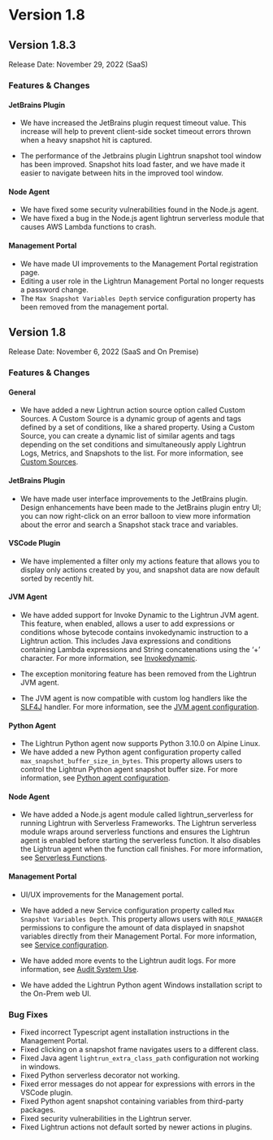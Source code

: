 # Version 1.8

## Version 1.8.3

Release Date: November 29, 2022 (SaaS)

### Features & Changes

#### JetBrains Plugin

- We have increased the JetBrains plugin request timeout value. This increase will help to prevent client-side socket timeout errors thrown when a heavy snapshot hit is captured.

- The performance of the Jetbrains plugin Lightrun snapshot tool window has been improved. Snapshot hits load faster, and we have made it easier to navigate between hits in the improved tool window.

#### Node Agent

- We have fixed some security vulnerabilities found in the Node.js agent.
- We have fixed a bug in the Node.js agent lightrun serverless module that causes  AWS Lambda functions to crash.

#### Management Portal

- We have made UI improvements to the Management Portal registration page.
- Editing a user role in the Lightrun Management Portal no longer requests a password change.
- The `Max Snapshot Variables Depth` service configuration property has been removed from the management portal.


## Version 1.8

Release Date: November 6, 2022 (SaaS and On Premise)

### Features & Changes

#### General

- We have added a new Lightrun action source option called Custom Sources. A Custom Source is a dynamic group of agents and tags defined by a set of conditions, like a shared property. Using a Custom Source, you can create a dynamic list of similar agents and tags depending on the set conditions and simultaneously apply Lightrun Logs, Metrics, and Snapshots to the list. For more information, see [Custom Sources](/actions/custom-sources/).

#### JetBrains Plugin

- We have made user interface improvements to the JetBrains plugin. Design enhancements have been made to the JetBrains plugin entry UI; you can now right-click on an error balloon to view more information about the error and search a Snapshot stack trace and variables.

#### VSCode Plugin

- We have implemented a filter only my actions feature that allows you to display only actions created by you, and snapshot data are now default sorted by recently hit.

#### JVM Agent

- We have added support for Invoke Dynamic to the Lightrun JVM agent. This feature, when enabled, allows a user to add expressions or conditions whose bytecode contains invokedynamic instruction to a Lightrun action. This includes Java expressions and conditions containing Lambda expressions and String concatenations using the ‘+’ character. For more information, see [Invokedynamic](/jvm/agent-configuration/#invokedynamic-support).

- The exception monitoring feature has been removed from the Lightrun JVM agent.
- The JVM agent is now compatible with custom log handlers like the [SLF4J](https://www.slf4j.org/) handler. For more information, see the [JVM agent configuration](/jvm/agent-configuration/#agent-flags).

#### Python Agent

- The Lightrun Python agent now supports Python 3.10.0 on Alpine Linux.
- We have added a new Python agent configuration property called `max_snapshot_buffer_size_in_bytes`. This property allows users to control the Lightrun Python agent snapshot buffer size. For more information, see [Python agent configuration](/python/agent-configuration/).

#### Node Agent

- We have added a Node.js agent module called lightrun_serverless for running Lightrun with Serverless Frameworks. The Lightrun serverless module wraps around serverless functions and ensures the Lightrun agent is enabled before starting the serverless function. It also disables the Lightrun agent when the function call finishes. For more information, see [Serverless Functions](/node/frameworks/serverless).

#### Management Portal

- UI/UX improvements for the Management portal.

- We have added a new Service configuration property called `Max Snapshot Variables Depth`. This property allows users with `ROLE_MANAGER `permissions to configure the amount of data displayed in snapshot variables directly from their Management Portal. For more information, see [Service configuration](/service-configuration/).

- We have added more events to the Lightrun audit logs. For more information, see [Audit System Use](/audit-use/).

- We have added the Lightrun Python agent Windows installation script to the On-Prem web UI.


### Bug Fixes

- Fixed incorrect Typescript agent installation instructions in the Management Portal.
- Fixed clicking on a snapshot frame navigates users to a different class. 
- Fixed Java agent `lightrun_extra_class_path` configuration not working in windows.
- Fixed Python serverless decorator not working.
- Fixed error messages do not appear for expressions with errors in the VSCode plugin.
- Fixed Python agent snapshot containing variables from third-party packages.
- Fixed security vulnerabilities in the Lightrun server.
- Fixed Lightrun actions not default sorted by newer actions in plugins.

